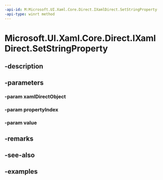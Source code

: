 ```yaml
---
-api-id: M:Microsoft.UI.Xaml.Core.Direct.IXamlDirect.SetStringProperty(Microsoft.UI.Xaml.Core.Direct.XamlDirectObject,Microsoft.UI.Xaml.Core.Direct.XamlPropertyIndex,System.String)
-api-type: winrt method
---
```


<!-- Method syntax.
public void IXamlDirect.SetStringProperty(XamlDirectObject xamlDirectObject, XamlPropertyIndex propertyIndex, String value)
-->

# Microsoft.UI.Xaml.Core.Direct.IXamlDirect.SetStringProperty

## -description

## -parameters
### -param xamlDirectObject

### -param propertyIndex

### -param value

## -remarks

## -see-also

## -examples

